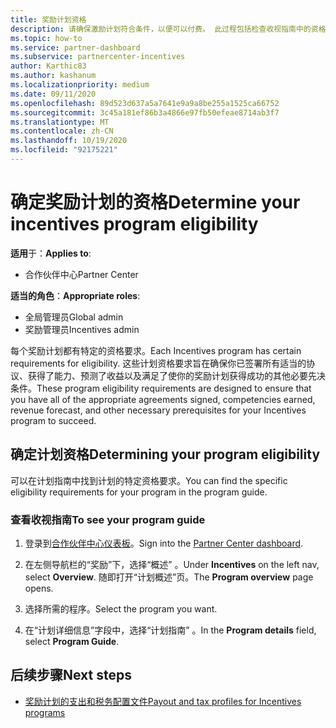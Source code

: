 ```yaml
---
title: 奖励计划资格
description: 请确保激励计划符合条件，以便可以付费。 此过程包括检查收视指南中的资格。
ms.topic: how-to
ms.service: partner-dashboard
ms.subservice: partnercenter-incentives
author: Karthic83
ms.author: kashanum
ms.localizationpriority: medium
ms.date: 09/11/2020
ms.openlocfilehash: 89d523d637a5a7641e9a9a8be255a1525ca66752
ms.sourcegitcommit: 3c45a181ef86b3a4866e97fb50efeae8714ab3f7
ms.translationtype: MT
ms.contentlocale: zh-CN
ms.lasthandoff: 10/19/2020
ms.locfileid: "92175221"
---
```

# <a name="determine-your-incentives-program-eligibility"></a><span data-ttu-id="2aa82-104">确定奖励计划的资格</span><span class="sxs-lookup"><span data-stu-id="2aa82-104">Determine your incentives program eligibility</span></span>

<span data-ttu-id="2aa82-105">**适用**于：</span><span class="sxs-lookup"><span data-stu-id="2aa82-105">**Applies to**:</span></span>

- <span data-ttu-id="2aa82-106">合作伙伴中心</span><span class="sxs-lookup"><span data-stu-id="2aa82-106">Partner Center</span></span>

<span data-ttu-id="2aa82-107">**适当的角色**：</span><span class="sxs-lookup"><span data-stu-id="2aa82-107">**Appropriate roles**:</span></span>

- <span data-ttu-id="2aa82-108">全局管理员</span><span class="sxs-lookup"><span data-stu-id="2aa82-108">Global admin</span></span>
- <span data-ttu-id="2aa82-109">奖励管理员</span><span class="sxs-lookup"><span data-stu-id="2aa82-109">Incentives admin</span></span>

 <span data-ttu-id="2aa82-110">每个奖励计划都有特定的资格要求。</span><span class="sxs-lookup"><span data-stu-id="2aa82-110">Each Incentives program has certain requirements for eligibility.</span></span> <span data-ttu-id="2aa82-111">这些计划资格要求旨在确保你已签署所有适当的协议、获得了能力、预测了收益以及满足了使你的奖励计划获得成功的其他必要先决条件。</span><span class="sxs-lookup"><span data-stu-id="2aa82-111">These program eligibility requirements are designed to ensure that you have all of the appropriate agreements signed, competencies earned, revenue forecast, and other necessary prerequisites for your Incentives program to succeed.</span></span>

## <a name="determining-your-program-eligibility"></a><span data-ttu-id="2aa82-112">确定计划资格</span><span class="sxs-lookup"><span data-stu-id="2aa82-112">Determining your program eligibility</span></span>

<span data-ttu-id="2aa82-113">可以在计划指南中找到计划的特定资格要求。</span><span class="sxs-lookup"><span data-stu-id="2aa82-113">You can find the specific eligibility requirements for your program in the program guide.</span></span> 

### <a name="to-see-your-program-guide"></a><span data-ttu-id="2aa82-114">查看收视指南</span><span class="sxs-lookup"><span data-stu-id="2aa82-114">To see your program guide</span></span>

1. <span data-ttu-id="2aa82-115">登录到[合作伙伴中心仪表板](https://partner.microsoft.com/dashboard/)。</span><span class="sxs-lookup"><span data-stu-id="2aa82-115">Sign into the [Partner Center dashboard](https://partner.microsoft.com/dashboard/).</span></span>

2. <span data-ttu-id="2aa82-116">在左侧导航栏的“奖励”下，选择“概述” 。</span><span class="sxs-lookup"><span data-stu-id="2aa82-116">Under **Incentives** on the left nav, select **Overview**.</span></span> <span data-ttu-id="2aa82-117">随即打开“计划概述”页。</span><span class="sxs-lookup"><span data-stu-id="2aa82-117">The **Program overview** page opens.</span></span>

3. <span data-ttu-id="2aa82-118">选择所需的程序。</span><span class="sxs-lookup"><span data-stu-id="2aa82-118">Select the program you want.</span></span>

4. <span data-ttu-id="2aa82-119">在“计划详细信息”字段中，选择“计划指南” 。</span><span class="sxs-lookup"><span data-stu-id="2aa82-119">In the **Program details** field, select **Program Guide**.</span></span>

## <a name="next-steps"></a><span data-ttu-id="2aa82-120">后续步骤</span><span class="sxs-lookup"><span data-stu-id="2aa82-120">Next steps</span></span>

- [<span data-ttu-id="2aa82-121">奖励计划的支出和税务配置文件</span><span class="sxs-lookup"><span data-stu-id="2aa82-121">Payout and tax profiles for Incentives programs</span></span>](incentives-create-and-manage-your-payout-and-tax-profiles.md)